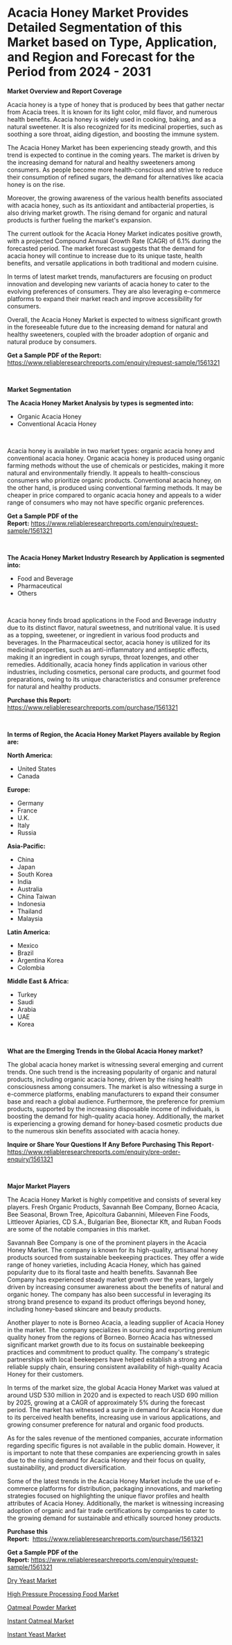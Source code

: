 <p><h1>Acacia Honey Market Provides Detailed Segmentation of this Market based on Type, Application, and Region and Forecast for the Period from 2024 - 2031</h1></p><p><strong>Market Overview and Report Coverage</strong></p>
<p><p>Acacia honey is a type of honey that is produced by bees that gather nectar from Acacia trees. It is known for its light color, mild flavor, and numerous health benefits. Acacia honey is widely used in cooking, baking, and as a natural sweetener. It is also recognized for its medicinal properties, such as soothing a sore throat, aiding digestion, and boosting the immune system.</p><p>The Acacia Honey Market has been experiencing steady growth, and this trend is expected to continue in the coming years. The market is driven by the increasing demand for natural and healthy sweeteners among consumers. As people become more health-conscious and strive to reduce their consumption of refined sugars, the demand for alternatives like acacia honey is on the rise.</p><p>Moreover, the growing awareness of the various health benefits associated with acacia honey, such as its antioxidant and antibacterial properties, is also driving market growth. The rising demand for organic and natural products is further fueling the market's expansion.</p><p>The current outlook for the Acacia Honey Market indicates positive growth, with a projected Compound Annual Growth Rate (CAGR) of 6.1% during the forecasted period. The market forecast suggests that the demand for acacia honey will continue to increase due to its unique taste, health benefits, and versatile applications in both traditional and modern cuisine.</p><p>In terms of latest market trends, manufacturers are focusing on product innovation and developing new variants of acacia honey to cater to the evolving preferences of consumers. They are also leveraging e-commerce platforms to expand their market reach and improve accessibility for consumers.</p><p>Overall, the Acacia Honey Market is expected to witness significant growth in the foreseeable future due to the increasing demand for natural and healthy sweeteners, coupled with the broader adoption of organic and natural produce by consumers.</p></p>
<p><strong>Get a Sample PDF of the Report:</strong> <a href="https://www.reliableresearchreports.com/enquiry/request-sample/1561321">https://www.reliableresearchreports.com/enquiry/request-sample/1561321</a></p>
<p>&nbsp;</p>
<p><strong>Market Segmentation</strong></p>
<p><strong>The Acacia Honey Market Analysis by types is segmented into:</strong></p>
<p><ul><li>Organic Acacia Honey</li><li>Conventional Acacia Honey</li></ul></p>
<p>&nbsp;</p>
<p><p>Acacia honey is available in two market types: organic acacia honey and conventional acacia honey. Organic acacia honey is produced using organic farming methods without the use of chemicals or pesticides, making it more natural and environmentally friendly. It appeals to health-conscious consumers who prioritize organic products. Conventional acacia honey, on the other hand, is produced using conventional farming methods. It may be cheaper in price compared to organic acacia honey and appeals to a wider range of consumers who may not have specific organic preferences.</p></p>
<p><strong>Get a Sample PDF of the Report:</strong>&nbsp;<a href="https://www.reliableresearchreports.com/enquiry/request-sample/1561321">https://www.reliableresearchreports.com/enquiry/request-sample/1561321</a></p>
<p>&nbsp;</p>
<p><strong>The Acacia Honey Market Industry Research by Application is segmented into:</strong></p>
<p><ul><li>Food and Beverage</li><li>Pharmaceutical</li><li>Others</li></ul></p>
<p>&nbsp;</p>
<p><p>Acacia honey finds broad applications in the Food and Beverage industry due to its distinct flavor, natural sweetness, and nutritional value. It is used as a topping, sweetener, or ingredient in various food products and beverages. In the Pharmaceutical sector, acacia honey is utilized for its medicinal properties, such as anti-inflammatory and antiseptic effects, making it an ingredient in cough syrups, throat lozenges, and other remedies. Additionally, acacia honey finds application in various other industries, including cosmetics, personal care products, and gourmet food preparations, owing to its unique characteristics and consumer preference for natural and healthy products.</p></p>
<p><strong>Purchase this Report:</strong>&nbsp; <a href="https://www.reliableresearchreports.com/purchase/1561321">https://www.reliableresearchreports.com/purchase/1561321</a></p>
<p>&nbsp;</p>
<p><strong>In terms of Region, the Acacia Honey Market Players available by Region are:</strong></p>
<p>
    <p> <strong> North America: </strong>
        <ul>
            <li>United States</li>
            <li>Canada</li>
        </ul>
        </p> 
    <p> <strong> Europe: </strong>
        <ul>
            <li>Germany</li>
            <li>France</li>
            <li>U.K.</li>
            <li>Italy</li>
            <li>Russia</li>
        </ul>
        </p> 
    <p> <strong> Asia-Pacific: </strong>
        <ul>
            <li>China</li>
            <li>Japan</li>
            <li>South Korea</li>
            <li>India</li>
            <li>Australia</li>
            <li>China Taiwan</li>
            <li>Indonesia</li>
            <li>Thailand</li>
            <li>Malaysia</li>
        </ul>
        </p> 
    <p> <strong> Latin America: </strong>
        <ul>
            <li>Mexico</li>
            <li>Brazil</li>
            <li>Argentina Korea</li>
            <li>Colombia</li>
        </ul>
        </p> 
    <p> <strong> Middle East & Africa: </strong>
        <ul>
            <li>Turkey</li>
            <li>Saudi</li>
            <li>Arabia</li>
            <li>UAE</li>
            <li>Korea</li>
        </ul>
    </p>
    </p>
<p>&nbsp;</p>
<p><strong>What are the Emerging Trends in the Global Acacia Honey market?</strong></p>
<p><p>The global acacia honey market is witnessing several emerging and current trends. One such trend is the increasing popularity of organic and natural products, including organic acacia honey, driven by the rising health consciousness among consumers. The market is also witnessing a surge in e-commerce platforms, enabling manufacturers to expand their consumer base and reach a global audience. Furthermore, the preference for premium products, supported by the increasing disposable income of individuals, is boosting the demand for high-quality acacia honey. Additionally, the market is experiencing a growing demand for honey-based cosmetic products due to the numerous skin benefits associated with acacia honey.</p></p>
<p><strong>Inquire or Share Your Questions If Any Before Purchasing This Report</strong>- <a href="https://www.reliableresearchreports.com/enquiry/pre-order-enquiry/1561321">https://www.reliableresearchreports.com/enquiry/pre-order-enquiry/1561321</a></p>
<p>&nbsp;</p>
<p><strong>Major Market Players</strong></p>
<p><p>The Acacia Honey Market is highly competitive and consists of several key players. Fresh Organic Products, Savannah Bee Company, Borneo Acacia, Bee Seasonal, Brown Tree, Apicoltura Gabannini, Mileeven Fine Foods, Littleover Apiaries, CD S.A., Bulgarian Bee, Bionectar Kft, and Ruban Foods are some of the notable companies in this market.</p><p>Savannah Bee Company is one of the prominent players in the Acacia Honey Market. The company is known for its high-quality, artisanal honey products sourced from sustainable beekeeping practices. They offer a wide range of honey varieties, including Acacia Honey, which has gained popularity due to its floral taste and health benefits. Savannah Bee Company has experienced steady market growth over the years, largely driven by increasing consumer awareness about the benefits of natural and organic honey. The company has also been successful in leveraging its strong brand presence to expand its product offerings beyond honey, including honey-based skincare and beauty products.</p><p>Another player to note is Borneo Acacia, a leading supplier of Acacia Honey in the market. The company specializes in sourcing and exporting premium quality honey from the regions of Borneo. Borneo Acacia has witnessed significant market growth due to its focus on sustainable beekeeping practices and commitment to product quality. The company's strategic partnerships with local beekeepers have helped establish a strong and reliable supply chain, ensuring consistent availability of high-quality Acacia Honey for their customers.</p><p>In terms of the market size, the global Acacia Honey Market was valued at around USD 530 million in 2020 and is expected to reach USD 690 million by 2025, growing at a CAGR of approximately 5% during the forecast period. The market has witnessed a surge in demand for Acacia Honey due to its perceived health benefits, increasing use in various applications, and growing consumer preference for natural and organic food products.</p><p>As for the sales revenue of the mentioned companies, accurate information regarding specific figures is not available in the public domain. However, it is important to note that these companies are experiencing growth in sales due to the rising demand for Acacia Honey and their focus on quality, sustainability, and product diversification.</p><p>Some of the latest trends in the Acacia Honey Market include the use of e-commerce platforms for distribution, packaging innovations, and marketing strategies focused on highlighting the unique flavor profiles and health attributes of Acacia Honey. Additionally, the market is witnessing increasing adoption of organic and fair trade certifications by companies to cater to the growing demand for sustainable and ethically sourced honey products.</p></p>
<p><strong>Purchase this Report:</strong>&nbsp;&nbsp;<a href="https://www.reliableresearchreports.com/purchase/1561321">https://www.reliableresearchreports.com/purchase/1561321</a></p>
<p></p>
<p><strong>Get a Sample PDF of the Report:</strong>&nbsp;<a href="https://www.reliableresearchreports.com/enquiry/request-sample/1561321">https://www.reliableresearchreports.com/enquiry/request-sample/1561321</a></p>
<p><p><a href="https://github.com/Chiragrp23/Market-Research-Report-List-2/blob/main/dry-yeast-market.md">Dry Yeast Market</a></p><p><a href="https://github.com/Chiragrp24/Market-Research-Report-List-2/blob/main/high-pressure-processing-food-market.md">High Pressure Processing Food Market</a></p><p><a href="https://github.com/santosh758595/Market-Research-Report-List-2/blob/main/oatmeal-powder-market.md">Oatmeal Powder Market</a></p><p><a href="https://github.com/Chiragrp25/Market-Research-Report-List-2/blob/main/instant-oatmeal-market.md">Instant Oatmeal Market</a></p><p><a href="https://github.com/YashRP12/Market-Research-Report-List-2/blob/main/instant-yeast-market.md">Instant Yeast Market</a></p></p>